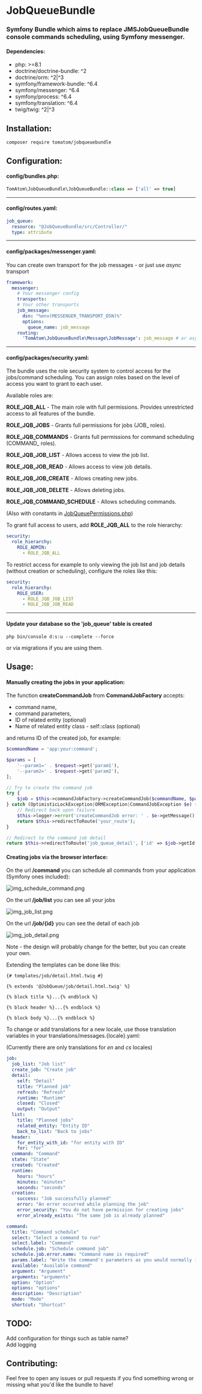 # JobQueueBundle

### Symfony Bundle which aims to replace JMSJobQueueBundle console commands scheduling, using Symfony messenger.

#### Dependencies:

* php: >=8.1
* doctrine/doctrine-bundle: ^2
* doctrine/orm: ^2|^3
* symfony/framework-bundle: ^6.4
* symfony/messenger: ^6.4
* symfony/process: ^6.4
* symfony/translation: ^6.4
* twig/twig: ^2|^3

## Installation:

```
composer require tomatom/jobqueuebundle
```

## Configuration:

#### config/bundles.php:

```php
TomAtom\JobQueueBundle\JobQueueBundle::class => ['all' => true]
```

<hr>

#### config/routes.yaml:

```yaml
job_queue:
  resource: "@JobQueueBundle/src/Controller/"
  type: attribute
```

<hr>

#### config/packages/messenger.yaml:

You can create own transport for the job messages - or just use *async* transport

```yaml
framework:
  messenger:
    # Your messenger config
    transports:
    # Your other transports
    job_message:
      dsn: "%env(MESSENGER_TRANSPORT_DSN)%"
      options:
        queue_name: job_message
    routing:
      'TomAtom\JobQueueBundle\Message\JobMessage': job_message # or async
```

<hr>

#### config/packages/security.yaml:

The bundle uses the role security system to control access for the jobs/command scheduling. You can assign roles based
on the
level of access you want to grant to each user.

Available roles are:

**ROLE_JQB_ALL** - The main role with full permissions. Provides unrestricted access to all features of
the bundle.

**ROLE_JQB_JOBS** - Grants full permissions for jobs (JOB_ roles).

**ROLE_JQB_COMMANDS** - Grants full permissions for command scheduling (COMMAND_ roles).

**ROLE_JQB_JOB_LIST** - Allows access to view the job list.

**ROLE_JQB_JOB_READ** - Allows access to view job details.

**ROLE_JQB_JOB_CREATE** - Allows creating new jobs.

**ROLE_JQB_JOB_DELETE** - Allows deleting jobs.

**ROLE_JQB_COMMAND_SCHEDULE** - Allows scheduling commands.

(Also with constants in [JobQueuePermissions.php](src/Security/JobQueuePermissions.php))

To grant full access to users, add **ROLE_JQB_ALL** to the role hierarchy:

```yaml
security:
  role_hierarchy:
    ROLE_ADMIN:
      - ROLE_JQB_ALL
```

To restrict access for example to only viewing the job list and job details (without creation or scheduling), configure
the roles like this:

```yaml
security:
  role_hierarchy:
    ROLE_USER:
      - ROLE_JQB_JOB_LIST
      - ROLE_JQB_JOB_READ
```

<hr>

#### Update your database so the __'job_queue'__ table is created

```shell
php bin/console d:s:u --complete --force
```

or via migrations if you are using them.

## Usage:

#### Manually creating the jobs in your application:

The function __createCommandJob__ from __CommandJobFactory__ accepts:

* command name,
* command parameters,
* ID of related entity (optional)
* Name of related entity class - self::class (optional)

and returns ID of the created job, for example:

```php
$commandName = 'app:your:command';

$params = [
    '--param1=' . $request->get('param1'),
    '--param2=' . $request->get('param2'),
];

// Try to create the command job
try {
    $job = $this->commandJobFactory->createCommandJob($commandName, $params, $entity->getId(), Entity::class);
} catch (OptimisticLockException|ORMException|CommandJobException $e) {
    // Redirect back upon failure
    $this->logger->error('createCommandJob error: ' . $e->getMessage());
    return $this->redirectToRoute('your_route');
}

// Redirect to the command job detail
return $this->redirectToRoute('job_queue_detail', ['id' => $job->getId()]);
```

#### Creating jobs via the browser interface:

On the url __/command__ you can schedule all commands from your application (Symfony ones included):

![img_schedule_command.png](docs/img_schedule_command.png)

On the url __/job/list__ you can see all your jobs

![img_job_list.png](docs/img_job_list.png)

On the url __/job/{id}__ you can see the detail of each job

![img_job_detail.png](docs/img_job_detail.png)

Note - the design will probably change for the better, but you can create your own.

Extending the templates can be done like this:

```twig
{# templates/job/detail.html.twig #}

{% extends '@JobQueue/job/detail.html.twig' %}

{% block title %}...{% endblock %}

{% block header %}...{% endblock %}

{% block body %}...{% endblock %}
```

To change or add translations for a new locale, use those translation variables in your
translations/messages.{locale}.yaml:

(Currently there are only translations for *en* and *cs* locales)

```yaml
job:
  job_list: "Job list"
  create_job: "Create job"
  detail:
    self: "Detail"
    title: "Planned job"
    refresh: "Refresh"
    runtime: "Runtime"
    closed: "Closed"
    output: "Output"
  list:
    title: "Planned jobs"
    related_entity: "Entity ID"
    back_to_list: "Back to jobs"
  header:
    for_entity_with_id: "for entity with ID"
    for: "for"
  command: "Command"
  state: "State"
  created: "Created"
  runtime:
    hours: "hours"
    minutes: "minutes"
    seconds: "seconds"
  creation:
    success: "Job successfully planned"
    error: "An error occurred while planning the job"
    error_security: "You do not have permission for creating jobs"
    error_already_exists: "The same job is already planned"

command:
  title: "Command schedule"
  select: "Select a command to run"
  select.label: "Command"
  schedule.job: "Schedule command job"
  schedule.job.error.name: "Command name is required"
  params.label: "Write the command's parameters as you would normally in the console"
  available: "Available command"
  argument: "Argument"
  arguments: "arguments"
  option: "Option"
  options: "options"
  description: "Description"
  mode: "Mode"
  shortcut: "Shortcut"
```

## TODO:

Add configuration for things such as table name?<br>
Add logging

## Contributing:

Feel free to open any issues or pull requests if you find something wrong or missing what you'd like the bundle to have!